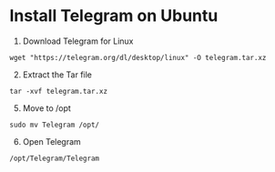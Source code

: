 # Install Telegram on Ubuntu


1. Download Telegram for Linux
```
wget "https://telegram.org/dl/desktop/linux" -O telegram.tar.xz
```

2. Extract the Tar file
```
tar -xvf telegram.tar.xz
```
5. Move to /opt
```
sudo mv Telegram /opt/
```
6. Open Telegram
```
/opt/Telegram/Telegram
```
